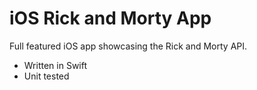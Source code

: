 # iOS Rick and Morty App

Full featured iOS app showcasing the Rick and Morty API.

- Written in Swift
- Unit tested
